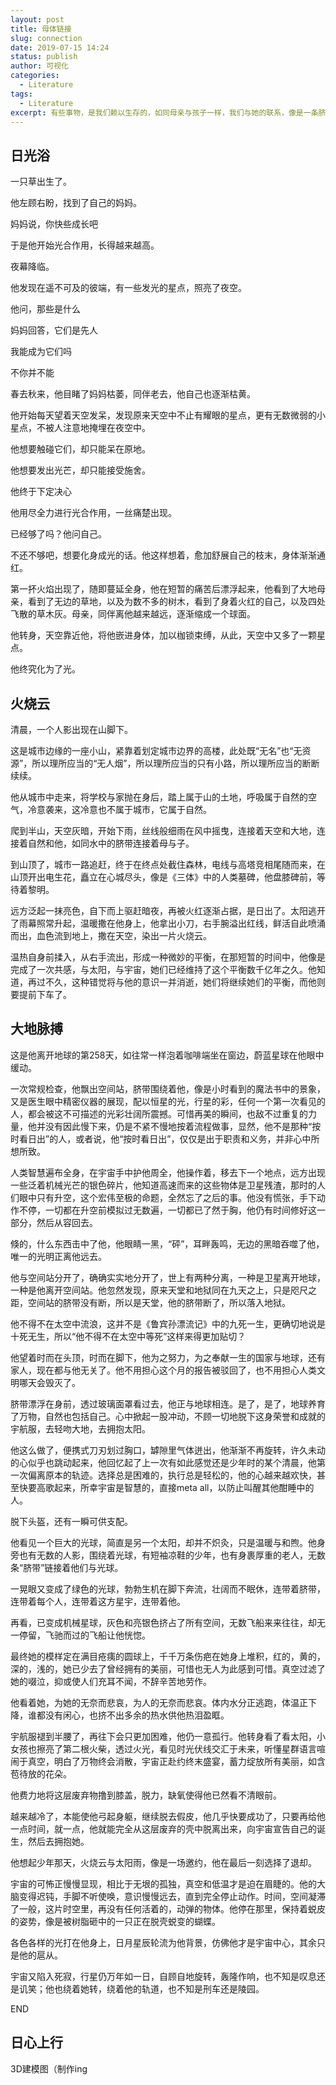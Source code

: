 ```yaml
---
layout: post
title: 母体链接
slug: connection
date: 2019-07-15 14:24
status: publish
author: 可视化
categories: 
  - Literature
tags:
  - Literature
excerpt: 有些事物，是我们赖以生存的，如同母亲与孩子一样，我们与她的联系，像是一条脐带。
---
```



日光浴
---
一只草出生了。

他左顾右盼，找到了自己的妈妈。

妈妈说，你快些成长吧

于是他开始光合作用，长得越来越高。

夜幕降临。

他发现在遥不可及的彼端，有一些发光的星点，照亮了夜空。

他问，那些是什么

妈妈回答，它们是先人

我能成为它们吗

不你并不能

春去秋来，他目睹了妈妈枯萎，同伴老去，他自己也逐渐枯黄。

他开始每天望着天空发呆，发现原来天空中不止有耀眼的星点，更有无数微弱的小星点，不被人注意地掩埋在夜空中。

他想要触碰它们，却只能呆在原地。

他想要发出光芒，却只能接受施舍。

他终于下定决心

他用尽全力进行光合作用，一丝痛楚出现。

已经够了吗？他问自己。

不还不够吧，想要化身成光的话。他这样想着，愈加舒展自己的枝末，身体渐渐通红。

第一抔火焰出现了，随即蔓延全身，他在短暂的痛苦后漂浮起来，他看到了大地母亲，看到了无边的草地，以及为数不多的树木，看到了身着火红的自己，以及四处飞散的草木灰。母亲，同伴离他越来越远，逐渐缩成一个球面。

他转身，天空靠近他，将他嵌进身体，加以枷锁束缚，从此，天空中又多了一颗星点。

他终究化为了光。



火烧云
---
清晨，一个人影出现在山脚下。

这是城市边缘的一座小山，紧靠着划定城市边界的高楼，此处既“无名”也“无资源”，所以理所应当的“无人烟”，所以理所应当的只有小路，所以理所应当的断断续续。

他从城市中走来，将学校与家抛在身后，踏上属于山的土地，呼吸属于自然的空气，冷意袭来，这冷意也不属于城市，它属于自然。

爬到半山，天空灰暗，开始下雨，丝线般细雨在风中摇曳，连接着天空和大地，连接着自然和他，如同水中的脐带连接着母与子。

到山顶了，城市一路追赶，终于在终点处截住森林，电线与高塔竞相尾随而来，在山顶开出电生花，矗立在心城尽头，像是《三体》中的人类墓碑，他盘膝碑前，等待着黎明。

远方泛起一抹亮色，自下而上驱赶暗夜，再被火红逐渐占据，是日出了。太阳逃开了雨幕照常升起，温暖撒在他身上，他拿出小刀，右手腕溢出红线，鲜活自此喷涌而出，血色流到地上，撒在天空，染出一片火烧云。

温热自身前揉入，从右手流出，形成一种微妙的平衡，在那短暂的时间中，他像是完成了一次共感，与太阳，与宇宙，她们已经维持了这个平衡数千亿年之久。他知道，再过不久，这种错觉将与他的意识一并消逝，她们将继续她们的平衡，而他则要提前下车了。

大地脉搏
---
这是他离开地球的第258天，如往常一样泡着咖啡端坐在窗边，蔚蓝星球在他眼中缓动。

一次常规检查，他飘出空间站，脐带围绕着他，像是小时看到的魔法书中的景象，又是医生眼中精密仪器的展现，配以恒星的光，行星的彩，任何一个第一次看见的人，都会被这不可描述的光彩壮阔所震撼。可惜再美的瞬间，也敌不过重复的力量，他并没有因此慢下来，仍是不紧不慢地按着流程做事，显然，他不是那种“按时看日出”的人，或者说，他“按时看日出”，仅仅是出于职责和义务，并非心中所想所致。

人类智慧遍布全身，在宇宙手中护他周全，他操作着，移去下一个地点，远方出现一些泛着机械光芒的银色碎片，他知道高速而来的这些物体是卫星残渣，那时的人们眼中只有升空，这个宏伟至极的命题，全然忘了之后的事。他没有慌张，手下动作不停，一切都在升空前模拟过无数遍，一切都已了然于胸，他仍有时间修好这一部分，然后从容回去。

倏的，什么东西击中了他，他眼睛一黑，“砰”，耳畔轰鸣，无边的黑暗吞噬了他，唯一的光明正离他远去。

他与空间站分开了，确确实实地分开了，世上有两种分离，一种是卫星离开地球，一种是他离开空间站。他忽然发现，原来天堂和地狱同在九天之上，只是咫尺之距，空间站的脐带没有断，所以是天堂，他的脐带断了，所以落入地狱。

他不得不在太空中流浪，这并不是《鲁宾孙漂流记》中的九死一生，更确切地说是十死无生，所以“他不得不在太空中等死”这样来得更加贴切？

他望着时而在头顶，时而在脚下，他为之努力，为之奉献一生的国家与地球，还有家人，现在都与他无关了。他不用担心这个月的报告被驳回了，也不用担心人类文明哪天会毁灭了。

脐带漂浮在身前，透过玻璃面罩看过去，他正与地球相连。是了，是了，地球养育了万物，自然也包括自己。心中掀起一股冲动，不顾一切地脱下这身荣誉和成就的宇航服，去轻吻大地，去拥抱太阳。

他这么做了，便携式刀刃划过胸口，罅隙里气体迸出，他渐渐不再旋转，许久未动的心似乎也跳动起来，他回忆起了上一次有如此感觉还是少年时的某个清晨，他第一次偏离原本的轨迹。选择总是困难的，执行总是轻松的，他的心越来越欢快，甚至快要高歌起来，所幸宇宙是智慧的，直接meta all，以防止叫醒其他酣睡中的人。

脱下头盔，还有一瞬可供支配。

他看见一个巨大的光球，简直是另一个太阳，却并不炽灸，只是温暖与和煦。他身旁也有无数的人影，围绕着光球，有短袖凉鞋的少年，也有身裹厚重的老人，无数条“脐带”链接着他们与光球。

一晃眼又变成了绿色的光球，勃勃生机在脚下奔流，壮阔而不眠休，连带着脐带，连带着每个人，连带着这方星宇，连带着他。

再看，已变成机械星球，灰色和亮银色挤占了所有空间，无数飞船来来往往，却无一停留，飞驰而过的飞船让他恍惚。

最终她的模样定在满目疮痍的圆球上，千千万条伤疤在她身上堆积，红的，黄的，深的，浅的，她已少去了曾经拥有的美丽，可惜也无人为此感到可惜。真空过滤了她的啜泣，抑或使人们充耳不闻，不辞辛苦地劳作。

他看着她，为她的无奈而悲哀，为人的无奈而悲哀。体内水分正逃跑，体温正下降，谁都没有闲心，也挤不出多余的热水供他热泪盈眶。

宇航服褪到半腰了，再往下会只更加困难，他仍一意孤行。他转身看了看太阳，小女孩也擦亮了第二根火柴，透过火光，看见时光伏线交汇于未来，听懂星群语言喧闹于真空，明白了万物终会消散，宇宙正赴约终末盛宴，蓄力绽放所有美丽，如含苞待放的花朵。

他费力地将这层废弃物撸到膝盖，脱力，缺氧使得他已然看不清眼前。

越来越冷了，本能使他弓起身躯，继续脱去假皮，他几乎快要成功了，只要再给他一点时间，就一点，他就能完全从这层废弃的壳中脱离出来，向宇宙宣告自己的诞生，然后去拥抱她。

他想起少年那天，火烧云与太阳雨，像是一场邀约，他在最后一刻选择了退却。

宇宙的可怖正慢慢显现，相比于无垠的孤独，真空和低温才是迫在眉睫的。他的大脑变得迟钝，手脚不听使唤，意识慢慢远去，直到完全停止动作。时间，空间凝滞了一般，这片时空里，再没有任何活着的，动弹的物体。他停在那里，保持着蜕皮的姿势，像是被树脂砸中的一只正在脱壳蜕变的蝴蝶。

各色各样的光打在他身上，日月星辰轮流为他背景，仿佛他才是宇宙中心，其余只是他的扈从。

宇宙又陷入死寂，行星仍万年如一日，自顾自地旋转，轰隆作响，也不知是叹息还是讥笑；他也绕着她转，绕着他的轨道，也不知是刑车还是陵园。

END



日心上行
---
3D建模图（制作ing